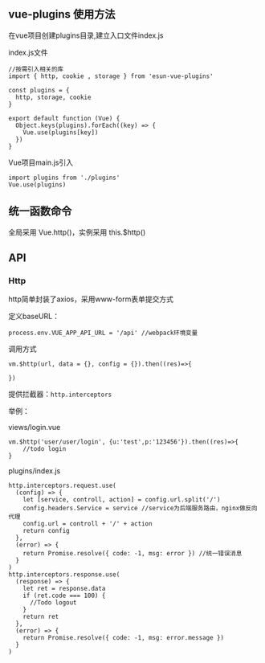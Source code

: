 ##  vue-plugins 使用方法

在vue项目创建plugins目录,建立入口文件index.js

index.js文件

    //按需引入相关的库
    import { http, cookie , storage } from 'esun-vue-plugins'

    const plugins = {
      http, storage, cookie
    }

    export default function (Vue) {
      Object.keys(plugins).forEach((key) => {
        Vue.use(plugins[key])
      })
    }

Vue项目main.js引入

    import plugins from './plugins'
    Vue.use(plugins)


##  统一函数命令

全局采用 Vue.http()，实例采用 this.$http()

##  API

### Http

http简单封装了axios，采用www-form表单提交方式

定义baseURL：

    process.env.VUE_APP_API_URL = '/api' //webpack环境变量

调用方式

    vm.$http(url, data = {}, config = {}).then((res)=>{
        
    })

提供拦截器：`http.interceptors`

举例：

views/login.vue

    vm.$http('user/user/login', {u:'test',p:'123456'}).then((res)=>{
        //todo login
    }


plugins/index.js

    http.interceptors.request.use(
      (config) => {
        let [service, controll, action] = config.url.split('/')
        config.headers.Service = service //service为后端服务路由，nginx做反向代理
        config.url = controll + '/' + action
        return config
      },
      (error) => {
        return Promise.resolve({ code: -1, msg: error }) //统一错误消息
      }
    )
    http.interceptors.response.use(
      (response) => {
        let ret = response.data
        if (ret.code === 100) {
          //Todo logout
        }
        return ret
      },
      (error) => {
        return Promise.resolve({ code: -1, msg: error.message })
      }
    )


